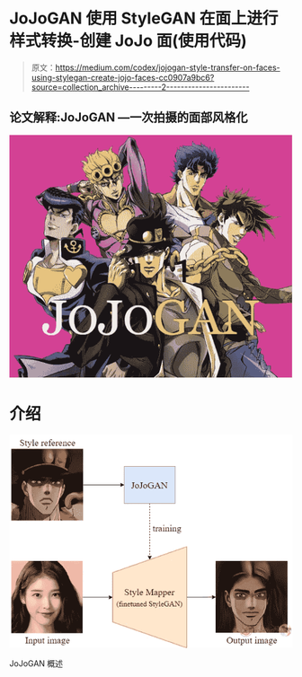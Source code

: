 # JoJoGAN 使用 StyleGAN 在面上进行样式转换-创建 JoJo 面(使用代码)

> 原文：<https://medium.com/codex/jojogan-style-transfer-on-faces-using-stylegan-create-jojo-faces-cc0907a9bc6?source=collection_archive---------2----------------------->

## 论文解释:JoJoGAN —一次拍摄的面部风格化

![](img/fc9af5883fb953f110885ad3bfcff34a.png)

# 介绍

![](img/7c2e593c3bd96b7eb7b0e722b75cb0cd.png)

JoJoGAN 概述